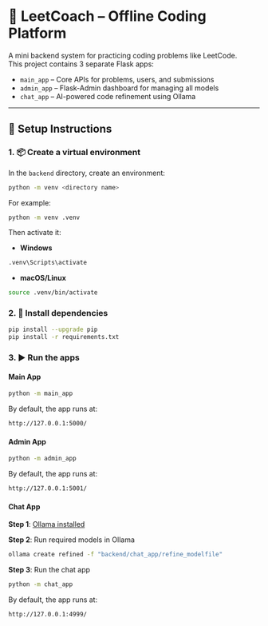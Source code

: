 # 🧠 LeetCoach – Offline Coding Platform

A mini backend system for practicing coding problems like LeetCode.  
This project contains 3 separate Flask apps:

- `main_app` – Core APIs for problems, users, and submissions
- `admin_app` – Flask-Admin dashboard for managing all models
- `chat_app` – AI-powered code refinement using Ollama

---

## 🔧 Setup Instructions

### 1. 📦 Create a virtual environment
In the `backend` directory, create an environment:
```bash
python -m venv <directory name>
```
For example:
```bash
python -m venv .venv
```
Then activate it:
- **Windows**
```bash
.venv\Scripts\activate
```
- **macOS/Linux**
```bash
source .venv/bin/activate
```

### 2. 🔧 Install dependencies
```bash
pip install --upgrade pip
pip install -r requirements.txt
```

### 3. ▶️ Run the apps
#### Main App
```bash
python -m main_app
```
By default, the app runs at:
```bash
http://127.0.0.1:5000/
```

#### Admin App
```bash
python -m admin_app
```
By default, the app runs at:
```bash
http://127.0.0.1:5001/
```

#### Chat App
**Step 1**: [Ollama installed](https://ollama.com/download)

**Step 2**: Run required models in Ollama
```bash
ollama create refined -f "backend/chat_app/refine_modelfile"
```
**Step 3**: Run the chat app

```bash
python -m chat_app
```
By default, the app runs at:
```bash
http://127.0.0.1:4999/
```
